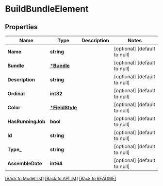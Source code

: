 # BuildBundleElement

## Properties
Name | Type | Description | Notes
------------ | ------------- | ------------- | -------------
**Name** | **string** |  | [optional] [default to null]
**Bundle** | [***Bundle**](Bundle.md) |  | [optional] [default to null]
**Description** | **string** |  | [optional] [default to null]
**Ordinal** | **int32** |  | [optional] [default to null]
**Color** | [***FieldStyle**](FieldStyle.md) |  | [optional] [default to null]
**HasRunningJob** | **bool** |  | [optional] [default to null]
**Id** | **string** |  | [optional] [default to null]
**Type_** | **string** |  | [optional] [default to null]
**AssembleDate** | **int64** |  | [optional] [default to null]

[[Back to Model list]](../README.md#documentation-for-models) [[Back to API list]](../README.md#documentation-for-api-endpoints) [[Back to README]](../README.md)

